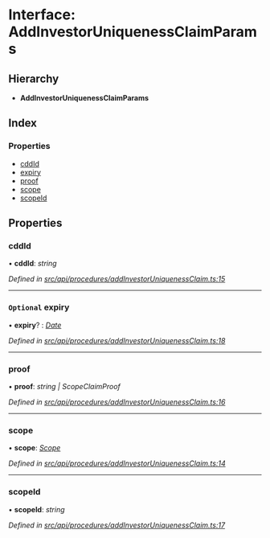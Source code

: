 # Interface: AddInvestorUniquenessClaimParams

## Hierarchy

* **AddInvestorUniquenessClaimParams**

## Index

### Properties

* [cddId](addinvestoruniquenessclaimparams.md#cddid)
* [expiry](addinvestoruniquenessclaimparams.md#optional-expiry)
* [proof](addinvestoruniquenessclaimparams.md#proof)
* [scope](addinvestoruniquenessclaimparams.md#scope)
* [scopeId](addinvestoruniquenessclaimparams.md#scopeid)

## Properties

###  cddId

• **cddId**: *string*

*Defined in [src/api/procedures/addInvestorUniquenessClaim.ts:15](https://github.com/PolymathNetwork/polymesh-sdk/blob/da0f7fd7/src/api/procedures/addInvestorUniquenessClaim.ts#L15)*

___

### `Optional` expiry

• **expiry**? : *[Date](../enums/transactionargumenttype.md#date)*

*Defined in [src/api/procedures/addInvestorUniquenessClaim.ts:18](https://github.com/PolymathNetwork/polymesh-sdk/blob/da0f7fd7/src/api/procedures/addInvestorUniquenessClaim.ts#L18)*

___

###  proof

• **proof**: *string | ScopeClaimProof*

*Defined in [src/api/procedures/addInvestorUniquenessClaim.ts:16](https://github.com/PolymathNetwork/polymesh-sdk/blob/da0f7fd7/src/api/procedures/addInvestorUniquenessClaim.ts#L16)*

___

###  scope

• **scope**: *[Scope](scope.md)*

*Defined in [src/api/procedures/addInvestorUniquenessClaim.ts:14](https://github.com/PolymathNetwork/polymesh-sdk/blob/da0f7fd7/src/api/procedures/addInvestorUniquenessClaim.ts#L14)*

___

###  scopeId

• **scopeId**: *string*

*Defined in [src/api/procedures/addInvestorUniquenessClaim.ts:17](https://github.com/PolymathNetwork/polymesh-sdk/blob/da0f7fd7/src/api/procedures/addInvestorUniquenessClaim.ts#L17)*

